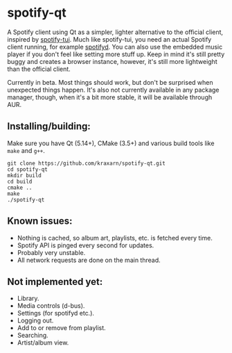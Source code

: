 # spotify-qt
A Spotify client using Qt as a simpler, lighter alternative to the official client, inspired by [spotify-tui](https://github.com/Rigellute/spotify-tui).
Much like spotify-tui, you need an actual Spotify client running, for example [spotifyd](https://github.com/Spotifyd/spotifyd). You can also use the embedded music player if you don't feel like setting more stuff up. Keep in mind it's still pretty buggy and creates a browser instance, however, it's still more lightweight than the official client.

Currently in beta. Most things should work, but don't be surprised when unexpected things happen.
It's also not currently available in any package manager, though, when it's a bit more stable, it will be available through AUR.

## Installing/building:
Make sure you have Qt (5.14+), CMake (3.5+) and various build tools like `make` and `g++`.
```
git clone https://github.com/kraxarn/spotify-qt.git
cd spotify-qt
mkdir build
cd build
cmake ..
make
./spotify-qt
```

## Known issues:
* Nothing is cached, so album art, playlists, etc. is fetched every time.
* Spotify API is pinged every second for updates.
* Probably very unstable.
* All network requests are done on the main thread.

## Not implemented yet:
* Library.
* Media controls (d-bus).
* Settings (for spotifyd etc.).
* Logging out.
* Add to or remove from playlist.
* Searching.
* Artist/album view.